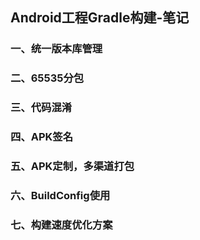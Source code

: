 ## Android工程Gradle构建-笔记

### 一、统一版本库管理



### 二、65535分包



### 三、代码混淆



### 四、APK签名



### 五、APK定制，多渠道打包



### 六、BuildConfig使用



### 七、构建速度优化方案





